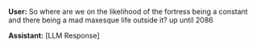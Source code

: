 **User:**
So where are we on the likelihood of the fortress being a constant and there being a mad maxesque life outside it? up until 2086 

**Assistant:**
[LLM Response]

